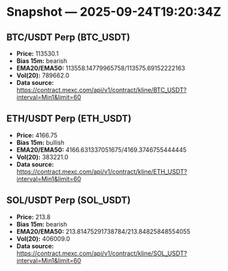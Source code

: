 # Snapshot — 2025-09-24T19:20:34Z

## BTC/USDT Perp (BTC_USDT)
- **Price:** 113530.1
- **Bias 15m:** bearish
- **EMA20/EMA50:** 113558.14779965758/113575.69152222163
- **Vol(20):** 789662.0
- **Data source:** https://contract.mexc.com/api/v1/contract/kline/BTC_USDT?interval=Min1&limit=60

## ETH/USDT Perp (ETH_USDT)
- **Price:** 4166.75
- **Bias 15m:** bullish
- **EMA20/EMA50:** 4166.631337051675/4169.3746755444445
- **Vol(20):** 383221.0
- **Data source:** https://contract.mexc.com/api/v1/contract/kline/ETH_USDT?interval=Min1&limit=60

## SOL/USDT Perp (SOL_USDT)
- **Price:** 213.8
- **Bias 15m:** bearish
- **EMA20/EMA50:** 213.81475291738784/213.84825848554055
- **Vol(20):** 406009.0
- **Data source:** https://contract.mexc.com/api/v1/contract/kline/SOL_USDT?interval=Min1&limit=60
